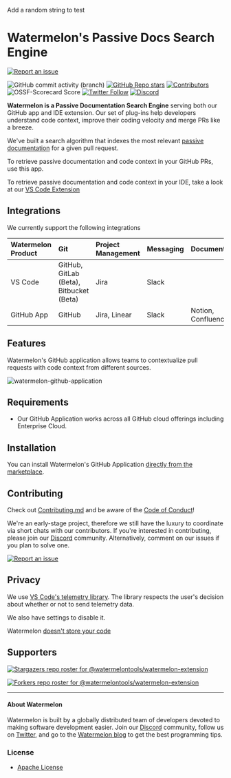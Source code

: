 Add a random string to test

# Watermelon's Passive Docs Search Engine

[![Report an issue](https://img.shields.io/badge/-Report%20an%20issue-critical)](https://github.com/watermelontools/watermelon/issues)

![GitHub commit activity (branch)](https://img.shields.io/github/commit-activity/m/watermelontools/watermelon?style=flat-square)
[![GitHub Repo stars](https://img.shields.io/github/stars/watermelontools/watermelon?style=flat-square)](https://github.com/watermelontools/watermelon/stargazers)
[![Contributors](https://img.shields.io/github/contributors/watermelontools/watermelon?style=flat-square)](https://github.com/watermelontools/watermelon/graphs/contributors)
![OSSF-Scorecard Score](https://img.shields.io/ossf-scorecard/github.com/watermelontools/watermelon?style=flat-square)
[![Twitter Follow](https://img.shields.io/twitter/follow/WatermelonTools?style=flat-square)](https://twitter.com/intent/follow?screen_name=WatermelonTools)
[![Discord](https://img.shields.io/discord/933846506438541492?style=flat-square)](https://discord.com/invite/H4AE6b9442)

**Watermelon is a Passive Documentation Search Engine** serving both our GitHub app and IDE extension. Our set of plug-ins help developers understand code context, improve their coding velocity and merge PRs like a breeze.

We've built a search algorithm that indexes the most relevant [passive documentation](https://www.watermelontools.com/post/what-is-passive-code-documentation-why-is-it-hard-to-scale-what-to-do-about-it) for a given pull request.

To retrieve passive documentation and code context in your GitHub PRs, use this app.

To retrieve passive documentation and code context in your IDE, take a look at our [VS Code Extension](https://github.com/watermelontools/watermelon-extension)

## Integrations

We currently support the following integrations

| Watermelon Product | Git                                     | Project Management | Messaging | Documentation      |
| :----------------- | :-------------------------------------- | :----------------- | :-------- | :----------------- |
| VS Code            | GitHub, GitLab (Beta), Bitbucket (Beta) | Jira               | Slack     |                    |
| GitHub App         | GitHub                                  | Jira, Linear       | Slack     | Notion, Confluence |

## Features

Watermelon's GitHub application allows teams to contextualize pull requests with code context from different sources.

![watermelon-github-application](https://marketplace-screenshots.githubusercontent.com/15256/0b80188e-a25b-4fb1-946b-5320dd0f4744?auto=webp&format=jpeg&width=670&dpr=2)

## Requirements

- Our GitHub Application works across all GitHub cloud offerings including Enterprise Cloud.

## Installation

You can install Watermelon's GitHub Application [directly from the marketplace](https://github.com/marketplace/watermelon-context).

## Contributing

Check out [Contributing.md](CONTRIBUTING.md) and be aware of the [Code of Conduct](CODE_OF_CONDUCT.md)!

We're an early-stage project, therefore we still have the luxury to coordinate via short chats with our contributors. If you're interested in contributing, please join our [Discord](https://discord.com/invite/H4AE6b9442) community.
Alternatively, comment on our issues if you plan to solve one.

[![Report an issue](https://img.shields.io/badge/-Report%20an%20issue-critical)](https://github.com/watermelontools/watermelon/issues)

## Privacy

We use [VS Code's telemetry library](https://github.com/microsoft/vscode-extension-telemetry). The library respects the user's decision about whether or not to send telemetry data.

We also have settings to disable it.

Watermelon [doesn't store your code](https://www.watermelontools.com/post/building-a-code-archeology-toolbox-without-storing-your-code)

## Supporters

[![Stargazers repo roster for @watermelontools/watermelon-extension](https://reporoster.com/stars/watermelontools/watermelon)](https://github.com/watermelontools/watermelon/stargazers)

[![Forkers repo roster for @watermelontools/watermelon-extension](https://reporoster.com/forks/watermelontools/watermelon)](https://github.com/watermelontools/watermelon/network/members)

---

#### About Watermelon

Watermelon is built by a globally distributed team of developers devoted to making software development easier. Join our [Discord](https://discord.com/invite/H4AE6b9442) community, follow us on [Twitter](https://twitter.com/WatermelonTools), and go to the [Watermelon blog](https://watermelontools.com/blog) to get the best programming tips.

### License

- [Apache License](LICENSE)
